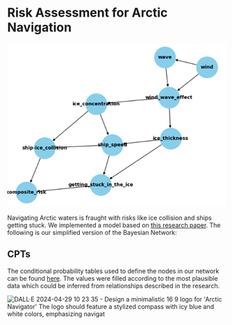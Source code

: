 # Risk Assessment for Arctic Navigation
![](./graph.png)


Navigating Arctic waters is fraught with risks like ice collision and ships getting stuck. We implemented a model based on [this research paper](https://doi.org/10.1016/j.tra.2020.10.017). The following is our simplified version of the Bayesian Network:

## CPTs
The conditional probability tables used to define the nodes in our network can be found [here](https://docs.google.com/spreadsheets/d/e/2PACX-1vTcjL6TH48RCD4CYsQP34CGzXqCWLilBH2m745rqOM5RyRk2JLee1qOhTkaEVoZFA/pubhtml). The values were filled according to the most plausible data which could be inferred from relationships described in the research.


![DALL·E 2024-04-29 10 23 35 - Design a minimalistic 16 9 logo for 'Arctic Navigator'  The logo should feature a stylized compass with icy blue and white colors, emphasizing navigat](https://github.com/velocitatem/risk_assesment_arctic_navigation/assets/60182044/32a38568-8883-401e-a6d9-f9b399f7f901)
